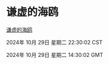 # 谦虚的海鸥
[谦虚的海鸥](http://219.139.197.74:56308/qxdho/course/base/hotlink/index.php)

2024年 10月 29日 星期二 22:30:02 CST

2024年 10月 29日 星期二 14:30:02 GMT
